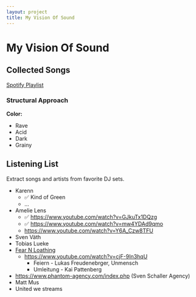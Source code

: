 ```yaml
---
layout: project
title: My Vision Of Sound
---
```


# My Vision Of Sound

## Collected Songs

[Spotify Playlist](https://open.spotify.com/playlist/09QaGau4HZ0Hjl410cA01N?si=e6ae645ae3874103)

### Structural Approach

**Color:** 

* Rave
* Acid
* Dark
* Grainy

## Listening List

Extract songs and artists from favorite DJ sets.

* Karenn
  * ✅ Kind of Green
  * …
* Amelie Lens
  * ✅ https://www.youtube.com/watch?v=GJkuTx1DQzg
  * ✅ https://www.youtube.com/watch?v=mw4YDAd9qmo
  * https://www.youtube.com/watch?v=Y6A_Czw8TFU
* Sven Väth
* Tobias Lueke
* [Fear N Loathing](https://www.youtube.com/c/FearNLoathing)
  * https://www.youtube.com/watch?v=cjF-9In3hqU
    * Feiern - Lukas Freudenebrger, Unmensch
    * Umleitung - Kai Pattenberg
* https://www.phantom-agency.com/index.php (Sven Schaller Agency)
* Matt Mus
* United we streams